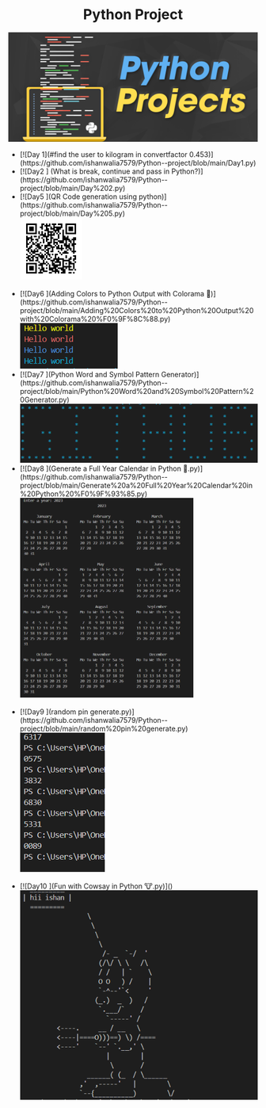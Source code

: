 <h1 align="center">Python Project</h1>
<img src="PythonProjects11.png">
<ul>
<li> [![Day 1](#find the user to kilogram in convertfactor 0.453)](https://github.com/ishanwalia7579/Python--project/blob/main/Day1.py)<br></li>
<li> [![Day2 ] (What is break, continue and pass in Python?)](https://github.com/ishanwalia7579/Python--project/blob/main/Day%202.py)</li>
<li>[![Day5 ](QR Code generation using python)](https://github.com/ishanwalia7579/Python--project/blob/main/Day%205.py)
<br> <img src="linkdin.png" width="125px"></li><br>
<li>[![Day6 ](Adding Colors to Python Output with Colorama 🌈)](https://github.com/ishanwalia7579/Python--project/blob/main/Adding%20Colors%20to%20Python%20Output%20with%20Colorama%20%F0%9F%8C%88.py)<br><img src="color full print.png"></li>
<li>[![Day7 ](Python Word and Symbol Pattern Generator)](https://github.com/ishanwalia7579/Python--project/blob/main/Python%20Word%20and%20Symbol%20Pattern%20Generator.py)<br><img src="github print for star.png"></li>
<li>[![Day8 ](Generate a Full Year Calendar in Python 📅.py)](https://github.com/ishanwalia7579/Python--project/blob/main/Generate%20a%20Full%20Year%20Calendar%20in%20Python%20%F0%9F%93%85.py)<br><img src="calendar.png" width="350px"></li><br>
<li>[![Day9 ](random pin generate.py)](https://github.com/ishanwalia7579/Python--project/blob/main/random%20pin%20generate.py)<br><img src="random pin gerentor.png"></li>
<br>
<li>[![Day10 ](Fun with Cowsay in Python 🐮.py)]()<br><img src="cow.png"></li>
